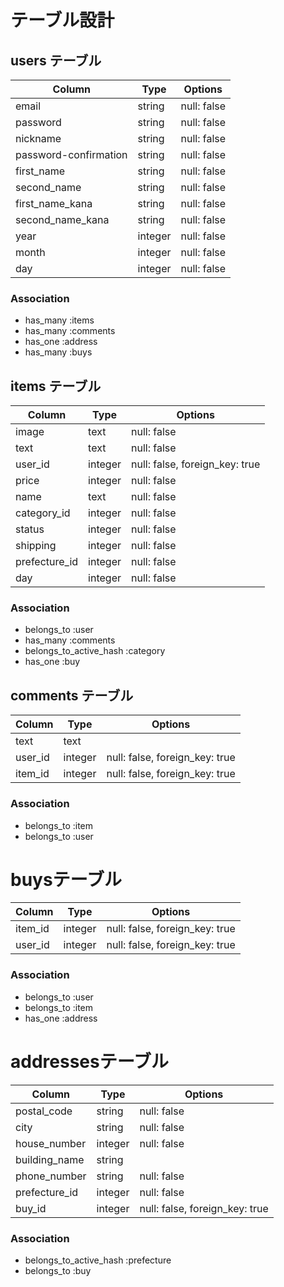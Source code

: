 # テーブル設計

## users テーブル

| Column                   | Type    | Options     |
| ------------------------ | ------  | ----------- |
| email                    | string  | null: false |
| password                 | string  | null: false |
| nickname                 | string  | null: false |
| password-confirmation    | string  | null: false |
| first_name               | string  | null: false |
| second_name              | string  | null: false |
| first_name_kana          | string  | null: false |
| second_name_kana         | string  | null: false |
| year                     | integer | null: false |
| month                    | integer | null: false |
| day                      | integer | null: false |

### Association

- has_many :items
- has_many :comments
- has_one :address
- has_many :buys


## items テーブル

| Column        |    Type    |  Options                        |
| ------------- | ---------- | ------------------------------- |
|  image        |    text    | null: false                     |
|  text         |    text    | null: false                     |
| user_id       | integer    | null: false,  foreign_key: true |
| price         | integer    | null: false                     |
|  name         |    text    | null: false                     |
| category_id   | integer    | null: false                     |
| status        | integer    | null: false                     |
| shipping      | integer    | null: false                     |
| prefecture_id | integer    | null: false                     |
|  day          | integer    | null: false                     |

### Association

- belongs_to :user
- has_many :comments
- belongs_to_active_hash :category
- has_one :buy



## comments テーブル

| Column   |  Type      | Options                        |
| -------  | ---------- | ------------------------------ |
|   text   |    text    |                                |
|  user_id | integer    | null: false, foreign_key: true |
|  item_id | integer    | null: false, foreign_key: true |

### Association

- belongs_to :item
- belongs_to :user

# buysテーブル

| Column     |    Type    |  Options                          |
| ---------- | ---------- | --------------------------------- |
|  item_id   |  integer   | null: false,  foreign_key: true   |
|  user_id   |  integer   | null: false,  foreign_key: true   |

### Association

- belongs_to :user
- belongs_to :item
- has_one :address

# addressesテーブル

| Column        |    Type    |  Options                       |
| ------------- | ---------- | ------------------------------ |
| postal_code   |  string    | null: false                    |
|    city       |  string    | null: false                    |
| house_number  | integer    | null: false                    |
| building_name |  string    |                                |
| phone_number  |   string   | null: false                    |
| prefecture_id | integer    | null: false                    |
| buy_id        | integer    | null: false, foreign_key: true |

### Association

- belongs_to_active_hash :prefecture
- belongs_to :buy
